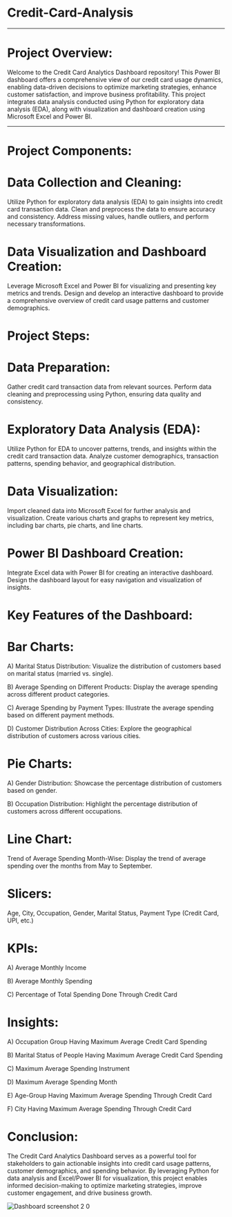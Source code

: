 # Credit-Card-Analysis
------------------------------------------------------------------------------------------------------------------------------------------------------------------------------------------------
# Project Overview:

Welcome to the Credit Card Analytics Dashboard repository! This Power BI dashboard offers a comprehensive view of our credit card usage dynamics, enabling data-driven decisions to optimize marketing strategies, enhance customer satisfaction, and improve business profitability. This project integrates data analysis conducted using Python for exploratory data analysis (EDA), along with visualization and dashboard creation using Microsoft Excel and Power BI.

------------------------------------------------------------------------------------------------------------------------------------------------------------------------------------------------

# Project Components:


# Data Collection and Cleaning:

Utilize Python for exploratory data analysis (EDA) to gain insights into credit card transaction data.
Clean and preprocess the data to ensure accuracy and consistency.
Address missing values, handle outliers, and perform necessary transformations.

# Data Visualization and Dashboard Creation:

Leverage Microsoft Excel and Power BI for visualizing and presenting key metrics and trends.
Design and develop an interactive dashboard to provide a comprehensive overview of credit card usage patterns and customer demographics.

# Project Steps:

# Data Preparation:

Gather credit card transaction data from relevant sources.
Perform data cleaning and preprocessing using Python, ensuring data quality and consistency.

# Exploratory Data Analysis (EDA):

Utilize Python for EDA to uncover patterns, trends, and insights within the credit card transaction data.
Analyze customer demographics, transaction patterns, spending behavior, and geographical distribution.

# Data Visualization:

Import cleaned data into Microsoft Excel for further analysis and visualization.
Create various charts and graphs to represent key metrics, including bar charts, pie charts, and line charts.

# Power BI Dashboard Creation:

Integrate Excel data with Power BI for creating an interactive dashboard.
Design the dashboard layout for easy navigation and visualization of insights.

# Key Features of the Dashboard:

# Bar Charts:

A) Marital Status Distribution: Visualize the distribution of customers based on marital status (married vs. single).

B) Average Spending on Different Products: Display the average spending across different product categories.

C) Average Spending by Payment Types: Illustrate the average spending based on different payment methods.

D) Customer Distribution Across Cities: Explore the geographical distribution of customers across various cities.

# Pie Charts:

A) Gender Distribution: Showcase the percentage distribution of customers based on gender.

B) Occupation Distribution: Highlight the percentage distribution of customers across different occupations.

# Line Chart:

Trend of Average Spending Month-Wise: Display the trend of average spending over the months from May to September.

# Slicers:

Age, City, Occupation, Gender, Marital Status, Payment Type (Credit Card, UPI, etc.)

# KPIs:
A) Average Monthly Income

B) Average Monthly Spending

C) Percentage of Total Spending Done Through Credit Card

# Insights:

A) Occupation Group Having Maximum Average Credit Card Spending

B) Marital Status of People Having Maximum Average Credit Card Spending

C) Maximum Average Spending Instrument

D) Maximum Average Spending Month

E) Age-Group Having Maximum Average Spending Through Credit Card

F) City Having Maximum Average Spending Through Credit Card

# Conclusion:

The Credit Card Analytics Dashboard serves as a powerful tool for stakeholders to gain actionable insights into credit card usage patterns, customer demographics, and spending behavior. By leveraging Python for data analysis and Excel/Power BI for visualization, this project enables informed decision-making to optimize marketing strategies, improve customer engagement, and drive business growth.


![Dashboard screenshot 2 0](https://github.com/Ashinsarkarlahiri/Credit-Card-Analysis/assets/153322941/50e432b0-d672-4397-afaa-54dee189bf4e)





